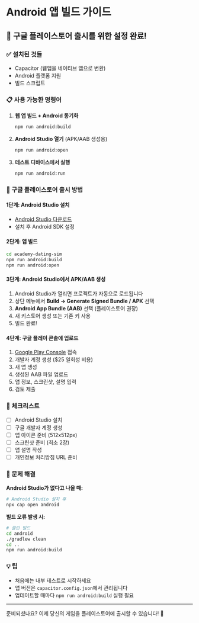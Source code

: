 # Android 앱 빌드 가이드

## 📱 구글 플레이스토어 출시를 위한 설정 완료!

### ✅ 설치된 것들
- Capacitor (웹앱을 네이티브 앱으로 변환)
- Android 플랫폼 지원
- 빌드 스크립트

### 📋 사용 가능한 명령어

1. **웹 앱 빌드 + Android 동기화**
   ```bash
   npm run android:build
   ```

2. **Android Studio 열기** (APK/AAB 생성용)
   ```bash
   npm run android:open
   ```

3. **테스트 디바이스에서 실행**
   ```bash
   npm run android:run
   ```

### 🚀 구글 플레이스토어 출시 방법

#### 1단계: Android Studio 설치
- [Android Studio 다운로드](https://developer.android.com/studio)
- 설치 후 Android SDK 설정

#### 2단계: 앱 빌드
```bash
cd academy-dating-sim
npm run android:build
npm run android:open
```

#### 3단계: Android Studio에서 APK/AAB 생성
1. Android Studio가 열리면 프로젝트가 자동으로 로드됩니다
2. 상단 메뉴에서 **Build → Generate Signed Bundle / APK** 선택
3. **Android App Bundle (AAB)** 선택 (플레이스토어 권장)
4. 새 키스토어 생성 또는 기존 키 사용
5. 빌드 완료!

#### 4단계: 구글 플레이 콘솔에 업로드
1. [Google Play Console](https://play.google.com/console) 접속
2. 개발자 계정 생성 ($25 일회성 비용)
3. 새 앱 생성
4. 생성된 AAB 파일 업로드
5. 앱 정보, 스크린샷, 설명 입력
6. 검토 제출

### 📝 체크리스트
- [ ] Android Studio 설치
- [ ] 구글 개발자 계정 생성
- [ ] 앱 아이콘 준비 (512x512px)
- [ ] 스크린샷 준비 (최소 2장)
- [ ] 앱 설명 작성
- [ ] 개인정보 처리방침 URL 준비

### 🔧 문제 해결

**Android Studio가 없다고 나올 때:**
```bash
# Android Studio 설치 후
npx cap open android
```

**빌드 오류 발생 시:**
```bash
# 클린 빌드
cd android
./gradlew clean
cd ..
npm run android:build
```

### 💡 팁
- 처음에는 내부 테스트로 시작하세요
- 앱 버전은 `capacitor.config.json`에서 관리됩니다
- 업데이트할 때마다 `npm run android:build` 실행 필요

---
준비되셨나요? 이제 당신의 게임을 플레이스토어에 출시할 수 있습니다! 🎉